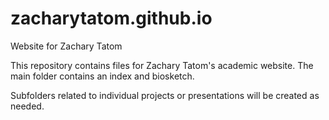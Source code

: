 # zacharytatom.github.io
Website for Zachary Tatom

This repository contains files for Zachary Tatom's academic website. The main folder contains an index and biosketch.

Subfolders related to individual projects or presentations will be created as needed.
